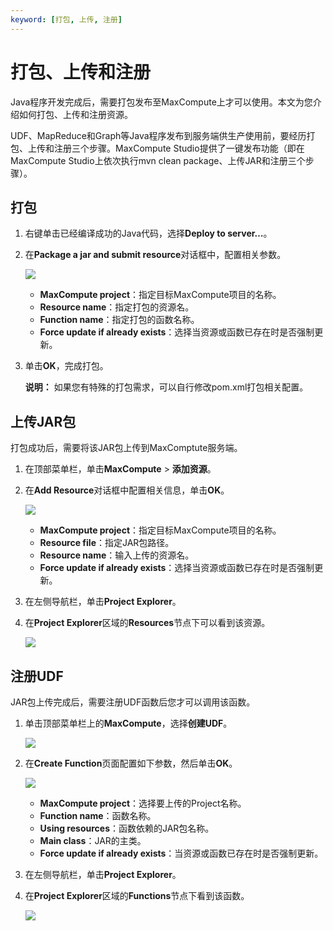 ```yaml
---
keyword: [打包, 上传, 注册]
---
```


# 打包、上传和注册

Java程序开发完成后，需要打包发布至MaxCompute上才可以使用。本文为您介绍如何打包、上传和注册资源。

UDF、MapReduce和Graph等Java程序发布到服务端供生产使用前，要经历打包、上传和注册三个步骤。MaxCompute Studio提供了一键发布功能（即在MaxCompute Studio上依次执行mvn clean package、上传JAR和注册三个步骤）。

## 打包

1.  右键单击已经编译成功的Java代码，选择**Deploy to server…**。

2.  在**Package a jar and submit resource**对话框中，配置相关参数。

    ![](https://static-aliyun-doc.oss-cn-hangzhou.aliyuncs.com/assets/img/zh-CN/6993359951/p2060.png)

    -   **MaxCompute project**：指定目标MaxCompute项目的名称。
    -   **Resource name**：指定打包的资源名。
    -   **Function name**：指定打包的函数名称。
    -   **Force update if already exists**：选择当资源或函数已存在时是否强制更新。
3.  单击**OK**，完成打包。

    **说明：** 如果您有特殊的打包需求，可以自行修改pom.xml打包相关配置。


## 上传JAR包

打包成功后，需要将该JAR包上传到MaxComptute服务端。

1.  在顶部菜单栏，单击**MaxCompute** \> **添加资源**。

2.  在**Add Resource**对话框中配置相关信息，单击**OK**。

    ![](https://static-aliyun-doc.oss-cn-hangzhou.aliyuncs.com/assets/img/zh-CN/6993359951/p2062.png)

    -   **MaxCompute project**：指定目标MaxCompute项目的名称。
    -   **Resource file**：指定JAR包路径。
    -   **Resource name**：输入上传的资源名。
    -   **Force update if already exists**：选择当资源或函数已存在时是否强制更新。
3.  在左侧导航栏，单击**Project Explorer**。

4.  在**Project Explorer**区域的**Resources**节点下可以看到该资源。

    ![](https://static-aliyun-doc.oss-cn-hangzhou.aliyuncs.com/assets/img/zh-CN/4329644061/p2063.png)


## 注册UDF

JAR包上传完成后，需要注册UDF函数后您才可以调用该函数。

1.  单击顶部菜单栏上的**MaxCompute**，选择**创建UDF**。

    ![](https://static-aliyun-doc.oss-cn-hangzhou.aliyuncs.com/assets/img/zh-CN/1545819951/p2064.png)

2.  在**Create Function**页面配置如下参数，然后单击**OK**。

    ![](https://static-aliyun-doc.oss-cn-hangzhou.aliyuncs.com/assets/img/zh-CN/6993359951/p2065.png)

    -   **MaxCompute project**：选择要上传的Project名称。
    -   **Function name**：函数名称。
    -   **Using resources**：函数依赖的JAR包名称。
    -   **Main class**：JAR的主类。
    -   **Force update if already exists**：当资源或函数已存在时是否强制更新。
3.  在左侧导航栏，单击**Project Explorer**。

4.  在**Project Explorer**区域的**Functions**节点下看到该函数。

    ![](https://static-aliyun-doc.oss-cn-hangzhou.aliyuncs.com/assets/img/zh-CN/4329644061/p2066.png)


